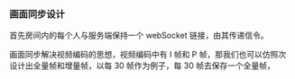 ### 画面同步设计

首先房间内的每个人与服务端保持一个 webSocket 链接，由其传递信令。

画面同步解决视频编码的思想，视频编码中有 I 帧和 P 帧，那我们也可以仿照次设计出全量帧和增量帧，以每 30 帧作为例子，每 30 帧去保存一个全量帧，